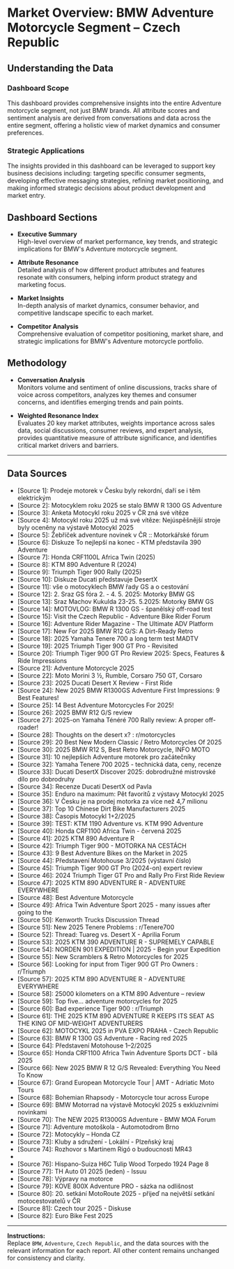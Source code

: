 # Market Overview: BMW Adventure Motorcycle Segment – Czech Republic

## Understanding the Data

### Dashboard Scope
This dashboard provides comprehensive insights into the entire Adventure motorcycle segment, not just BMW brands. All attribute scores and sentiment analysis are derived from conversations and data across the entire segment, offering a holistic view of market dynamics and consumer preferences.

### Strategic Applications
The insights provided in this dashboard can be leveraged to support key business decisions including: targeting specific consumer segments, developing effective messaging strategies, refining market positioning, and making informed strategic decisions about product development and market entry.

## Dashboard Sections

- **Executive Summary**  
  High-level overview of market performance, key trends, and strategic implications for BMW's Adventure motorcycle segment.

- **Attribute Resonance**  
  Detailed analysis of how different product attributes and features resonate with consumers, helping inform product strategy and marketing focus.

- **Market Insights**  
  In-depth analysis of market dynamics, consumer behavior, and competitive landscape specific to each market.

- **Competitor Analysis**  
  Comprehensive evaluation of competitor positioning, market share, and strategic implications for BMW's Adventure motorcycle portfolio.

## Methodology

- **Conversation Analysis**  
  Monitors volume and sentiment of online discussions, tracks share of voice across competitors, analyzes key themes and consumer concerns, and identifies emerging trends and pain points.

- **Weighted Resonance Index**  
  Evaluates 20 key market attributes, weights importance across sales data, social discussions, consumer reviews, and expert analysis, provides quantitative measure of attribute significance, and identifies critical market drivers and barriers.

---

## Data Sources

- [Source 1]: Prodeje motorek v Česku byly rekordní, daří se i těm elektrickým
- [Source 2]: Motocyklem roku 2025 se stalo BMW R 1300 GS Adventure
- [Source 3]: Anketa Motocykl roku 2025 v ČR zná své vítěze
- [Source 4]: Motocykl roku 2025 už má své vítěze: Nejúspěšnější stroje byly oceněny na výstavě Motocykl 2025
- [Source 5]: Žebříček adventure novinek v ČR :: Motorkářské fórum
- [Source 6]: Diskuze To nejlepší na konec - KTM představila 390 Adventure
- [Source 7]: Honda CRF1100L Africa Twin (2025)
- [Source 8]: KTM 890 Adventure R (2024)
- [Source 9]: Triumph Tiger 900 Rally (2025)
- [Source 10]: Diskuze Ducati představuje DesertX
- [Source 11]: vše o motocyklech BMW řady GS a o cestování
- [Source 12]: 2. Sraz GS fóra 2. - 4. 5. 2025: Motorky BMW GS
- [Source 13]: Sraz Machov Kukulda 23-25. 5.2025: Motorky BMW GS
- [Source 14]: MOTOVLOG: BMW R 1300 GS - španělský off-road test
- [Source 15]: Visit the Czech Republic - Adventure Bike Rider Forum
- [Source 16]: Adventure Rider Magazine - The Ultimate ADV Platform
- [Source 17]: New For 2025 BMW R12 G/S: A Dirt-Ready Retro
- [Source 18]: 2025 Yamaha Tenere 700 a long term test MADTV
- [Source 19]: 2025 Triumph Tiger 900 GT Pro - Revisited
- [Source 20]: Triumph Tiger 900 GT Pro Review 2025: Specs, Features & Ride Impressions
- [Source 21]: Adventure Motorcycle 2025
- [Source 22]: Moto Morini 3 ½, Rumble, Corsaro 750 GT, Corsaro
- [Source 23]: 2025 Ducati Desert X Review - First Ride
- [Source 24]: New 2025 BMW R1300GS Adventure First Impressions: 9 Best Features!
- [Source 25]: 14 Best Adventure Motorcycles For 2025!
- [Source 26]: 2025 BMW R12 G/S review
- [Source 27]: 2025-on Yamaha Ténéré 700 Rally review: A proper off-roader!
- [Source 28]: Thoughts on the desert x? : r/motorcycles
- [Source 29]: 20 Best New Modern Classic / Retro Motorcycles Of 2025
- [Source 30]: 2025 BMW R12 S, Best Retro Motorcycle, INFO MOTO
- [Source 31]: 10 nejlepších Adventure motorek pro začátečníky
- [Source 32]: Yamaha Tenere 700 2025 - technická data, ceny, recenze
- [Source 33]: Ducati DesertX Discover 2025: dobrodružné mistrovské dílo pro dobrodruhy
- [Source 34]: Recenze Ducati DesertX od Pavla
- [Source 35]: Enduro na maximum: Pět favoritů z výstavy Motocykl 2025
- [Source 36]: V Česku je na prodej motorka za více než 4,7 milionu
- [Source 37]: Top 10 Chinese Dirt Bike Manufacturers 2025
- [Source 38]: Časopis Motocykl 1+2/2025
- [Source 39]: TEST: KTM 1190 Adventure vs. KTM 990 Adventure
- [Source 40]: Honda CRF1100 Africa Twin - červená 2025
- [Source 41]: 2025 KTM 890 Adventure R
- [Source 42]: Triumph Tiger 900 - MOTORKA NA CESTÁCH
- [Source 43]: 9 Best Adventure Bikes on the Market in 2025
- [Source 44]: Představení Motohouse 3/2025 (výstavní číslo)
- [Source 45]: Triumph Tiger 900 GT Pro (2024-on) expert review
- [Source 46]: 2024 Triumph Tiger GT Pro and Rally Pro First Ride Review
- [Source 47]: 2025 KTM 890 ADVENTURE R - ADVENTURE EVERYWHERE
- [Source 48]: Best Adventure Motorcycle
- [Source 49]: Africa Twin Adventure Sport 2025 - many issues after going to the
- [Source 50]: Kenworth Trucks Discussion Thread
- [Source 51]: New 2025 Tenere Problems : r/Tenere700
- [Source 52]: Thread: Tuareg vs. Desert X - Aprilia Forum
- [Source 53]: 2025 KTM 390 ADVENTURE R - SUPREMELY CAPABLE
- [Source 54]: NORDEN 901 EXPEDITION | 2025 - Begin your Expedition
- [Source 55]: New Scramblers & Retro Motorcycles for 2025
- [Source 56]: Looking for input from Tiger 900 GT Pro Owners : r/Triumph
- [Source 57]: 2025 KTM 890 ADVENTURE R - ADVENTURE EVERYWHERE
- [Source 58]: 25000 kilometers on a KTM 890 Adventure – review
- [Source 59]: Top five… adventure motorcycles for 2025
- [Source 60]: Bad experience Tiger 900 : r/Triumph
- [Source 61]: THE 2025 KTM 890 ADVENTURE R KEEPS ITS SEAT AS THE KING OF MID-WEIGHT ADVENTURERS
- [Source 62]: MOTOCYKL 2025 in PVA EXPO PRAHA - Czech Republic
- [Source 63]: BMW R 1300 GS Adventure - Racing red 2025
- [Source 64]: Představení Motohouse 1–2/2025
- [Source 65]: Honda CRF1100 Africa Twin Adventure Sports DCT - bílá 2025
- [Source 66]: New 2025 BMW R 12 G/S Revealed: Everything You Need To Know
- [Source 67]: Grand European Motorcycle Tour | AMT - Adriatic Moto Tours
- [Source 68]: Bohemian Rhapsody - Motorcycle tour across Europe
- [Source 69]: BMW Motorrad na výstavě Motocykl 2025 s exkluzivními novinkami
- [Source 70]: The NEW 2025 R1300GS Adventure - BMW MOA Forum
- [Source 71]: Adventure motoškola - Automotodrom Brno
- [Source 72]: Motocykly – Honda CZ
- [Source 73]: Kluby a sdružení - Lokální - Plzeňský kraj
- [Source 74]: Rozhovor s Martinem Rigó o budoucnosti MR43
- [Source 75]: MotoHouse.cz
- [Source 76]: Hispano-Suiza H6C Tulip Wood Torpedo 1924 Page 8
- [Source 77]: TH Auto 01 2025 (leden) - Issuu
- [Source 78]: Výpravy na motorce
- [Source 79]: KOVE 800X Adventure PRO - sázka na odlišnost
- [Source 80]: 20. setkání MotoRoute 2025 - přijeď na největší setkání motocestovatelů v ČR
- [Source 81]: Czech tour 2025 - Diskuse
- [Source 82]: Euro Bike Fest 2025

---

**Instructions:**  
Replace `BMW`, `Adventure`, `Czech Republic`, and the data sources with the relevant information for each report. All other content remains unchanged for consistency and clarity.